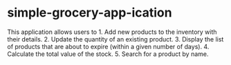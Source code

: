 # simple-grocery-app-ication
This application allows users to 1. Add new products to the inventory with their details.  2. Update the quantity of an existing product.  3. Display the list of products that are about to expire (within a given number of days). 4. Calculate the total value of the stock.  5. Search for a product by name.
